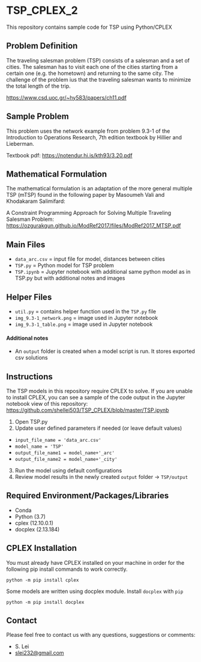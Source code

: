 # TSP_CPLEX_2
 This repository contains sample code for TSP using Python/CPLEX

## Problem Definition
The traveling salesman problem (TSP) consists of a salesman and a set of cities. The salesman has to
visit each one of the cities starting from a certain one (e.g. the hometown) and returning to the
same city. The challenge of the problem ius that the traveling salesman wants to minimize the total
length of the trip. 

https://www.csd.uoc.gr/~hy583/papers/ch11.pdf

## Sample Problem
This problem uses the network example from problem 9.3-1 of the Introduction to Operations Research, 7th edition
textbook by Hillier and Lieberman. 

Textbook pdf: https://notendur.hi.is/kth93/3.20.pdf
  
## Mathematical Formulation
The mathematical formulation is an adaptation of the more general multiple TSP (mTSP) found in the following paper
by Masoumeh Vali and Khodakaram Salimifard:

A Constraint Programming Approach for Solving
Multiple Traveling Salesman Problem: https://ozgurakgun.github.io/ModRef2017/files/ModRef2017_MTSP.pdf 

## Main Files
* `data_arc.csv` = input file for model, distances between cities 
* `TSP.py` = Python model for TSP problem
* `TSP.ipynb` = Jupyter notebook with additional same python model as in TSP.py but with additional notes and images

## Helper Files
* `util.py` = contains helper function used in the `TSP.py` file
* `img_9.3-1_network.png` = image used in Jupyter notebook
* `img_9.3-1_table.png` = image used in Jupyter notebook 

#### Additional notes
* An `output` folder is created when a model script is run. It stores exported csv solutions  

## Instructions
The TSP models in this repository require CPLEX to solve. If you are unable to install CPLEX, you can see a sample of 
the code output in the Jupyter notebook view of this repository: 
https://github.com/shellei503/TSP_CPLEX/blob/master/TSP.ipynb

1. Open TSP.py
2. Update user defined parameters if needed (or leave default values)

* `input_file_name = 'data_arc.csv'`
* `model_name = 'TSP'`
* `output_file_name1 = model_name+'_arc'`
* `output_file_name2 = model_name+'_city'`

3. Run the model using default configurations
4. Review model results in the newly created `output` folder -> `TSP/output`

## Required Environment/Packages/Libraries
* Conda
* Python             (3.7)
* cplex              (12.10.0.1)
* docplex            (2.13.184)

## CPLEX Installation
You must already have CPLEX installed on your machine in order for the following pip install commands to work correctly.  
```
python -m pip install cplex
```
Some models are written using docplex module. Install `docplex` with `pip`
```
python -m pip install docplex
```

## Contact
Please feel free to contact us with any questions, suggestions or comments:
* S. Lei
* slei232@gmail.com
